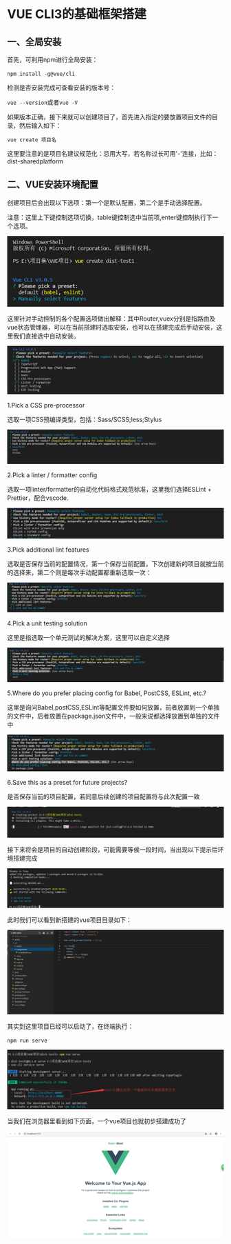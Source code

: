 # VUE CLI3的基础框架搭建
## 一、全局安装
首先，可利用npm进行全局安装：

`npm install -g@vue/cli`

检测是否安装完成可查看安装的版本号：

`vue --version`或者`vue -V`

如果版本正确，接下来就可以创建项目了，首先进入指定的要放置项目文件的目录，然后输入如下：

`vue create 项目名`

这里要注意的是项目名建议规范化：忌用大写，若名称过长可用'-'连接，比如：dist-sharedplatform

## 二、VUE安装环境配置

创建项目后会出现以下选项：第一个是默认配置，第二个是手动选择配置。

注意：这里上下键控制选项切换，table键控制选中当前项,enter键控制执行下一个选项。

![描述](./IMG/img1.png)

这里针对手动控制的各个配置选项做出解释：其中Router,vuex分别是指路由及vue状态管理器，可以在当前搭建时选取安装，也可以在搭建完成后手动安装，这里我们直接选中自动安装。

![描述](./IMG/img2.png)

1.Pick a CSS pre-processor

选取一项CSS预编译类型，包括：Sass/SCSS;less;Stylus

![描述](./IMG/img3.png)

2.Pick a linter / formatter config

选取一项linter/formatter的自动化代码格式规范标准，这里我们选择ESLint + Prettier，配合vscode.

![描述](./IMG/img4.png)

3.Pick additional lint features

选取是否保存当前的配置情况，第一个保存当前配置，下次创建新的项目就按当前的选择来，第二个则是每次手动配置都重新选取一次：

![描述](./IMG/img5.png)

4.Pick a unit testing solution

这里是指选取一个单元测试的解决方案，这里可以自定义选择

![描述](./IMG/img6.png)

5.Where do you prefer placing config for Babel, PostCSS, ESLint, etc.?

这里是询问Babel,postCSS,ESLint等配置文件要如何放置，前者放置到一个单独的文件中，后者放置在package.json文件中，一般来说都选择放置到单独的文件中

![描述](./IMG/img7.png)

6.Save this as a preset for future projects?

是否保存当前的项目配置，若同意后续创建的项目配置将与此次配置一致

![描述](./IMG/img8.png)

接下来将会是项目的自动创建阶段，可能需要等侯一段时间，当出现以下提示后环境搭建完成

![描述](./IMG/img9.png)

此时我们可以看到新搭建的vue项目目录如下：

![描述](./IMG/img10.png)

其实到这里项目已经可以启动了，在终端执行：

`npm run serve`

![描述](./IMG/img11.png)

当我们在浏览器里看到如下页面，一个vue项目也就初步搭建成功了

![描述](./IMG/img12.png)




